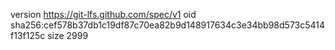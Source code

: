 version https://git-lfs.github.com/spec/v1
oid sha256:cef578b37db1c19df87c70ea82b9d148917634c3e34bb98d573c5414f13f125c
size 2999
